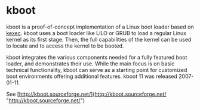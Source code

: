 # kboot

kboot is a proof-of-concept implementation of a Linux boot loader based on [kexec](https://en.wikipedia.org/wiki/kexec "https://en.wikipedia.org/wiki/kexec"). kboot uses a boot loader like LILO or GRUB to load a regular Linux kernel as its first stage. Then, the full capabilities of the kernel can be used to locate and to access the kernel to be booted.

kboot integrates the various components needed for a fully featured boot loader, and demonstrates their use. While the main focus is on basic technical functionality, kboot can serve as a starting point for customized boot environments offering additional features. kboot 11 was released 2007-01-11.

See [http://kboot.sourceforge.net/](http://kboot.sourceforge.net/ "http://kboot.sourceforge.net/")
